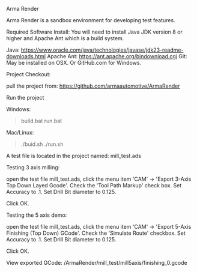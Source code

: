 Arma Render 

Arma Render is a sandbox environment for developing test features.


Required Software Install: 
You will need to install Java JDK version 8 or higher and Apache Ant which is a build system.

Java: https://www.oracle.com/java/technologies/javase/jdk23-readme-downloads.html
Apache Ant: https://ant.apache.org/bindownload.cgi 
Git: May be installed on OSX. Or GitHub.com for Windows.


Project Checkout:

pull the project from: https://github.com/armaautomotive/ArmaRender



Run the project 

Windows:

> build.bat
> run.bat

Mac/Linux:

> ./buid.sh
> ./run.sh



A test file is located in the project named: mill_test.ads


Testing 3 axis milling:

open the test file mill_test.ads, click the menu item 'CAM' -> 'Export 3-Axis Top Down Layed Gcode'.
Check the 'Tool Path Markup' check box.
Set Accuracy to .1.
Set Drill Bit diameter to 0.125.

Click OK.



Testing the 5 axis demo:

open the test file mill_test.ads, click the menu item 'CAM' -> 'Export 5-Axis Finishing (Top Down) GCode'.
Check the 'Simulate Route' checkbox.
Set Accuracy to .1.
Set Drill Bit diameter to 0.125.

Click OK.

View exported GCode: /ArmaRender/mill_test/mill5axis/finishing_0.gcode

